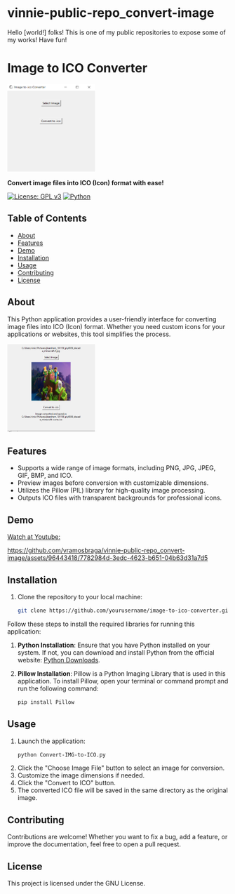 # vinnie-public-repo_convert-image
Hello [world!] folks! This is one of my public repositories to expose some of my works! Have fun!

# Image to ICO Converter

<img src="./convert-to-ico.PNG" alt="Project Logo" width="200" height="200">

**Convert image files into ICO (Icon) format with ease!**

[![License: GPL v3](https://img.shields.io/badge/License-GPLv3-blue.svg)](https://www.gnu.org/licenses/gpl-3.0)
[![Python](https://img.shields.io/badge/Python-3.x-blue.svg)](https://www.python.org/)

## Table of Contents
- [About](#about)
- [Features](#features)
- [Demo](#demo)
- [Installation](#installation)
- [Usage](#usage)
- [Contributing](#contributing)
- [License](#license)

## About

This Python application provides a user-friendly interface for converting image files into ICO (Icon) format. Whether you need custom icons for your applications or websites, this tool simplifies the process.

<img src="./convert-to-ico_screenshot.PNG" alt="Project Logo" width="200" height="200">

## Features

- Supports a wide range of image formats, including PNG, JPG, JPEG, GIF, BMP, and ICO.
- Preview images before conversion with customizable dimensions.
- Utilizes the Pillow (PIL) library for high-quality image processing.
- Outputs ICO files with transparent backgrounds for professional icons.

## Demo

[Watch at Youtube: ](https://www.youtube.com/watch?v=TBtn7EhJumw)

https://github.com/vramosbraga/vinnie-public-repo_convert-image/assets/96443418/7782984d-3edc-4623-b651-04b63d31a7d5

## Installation

1. Clone the repository to your local machine:

   ```bash
   git clone https://github.com/yourusername/image-to-ico-converter.git

Follow these steps to install the required libraries for running this application:

1. **Python Installation**: Ensure that you have Python installed on your system. If not, you can download and install Python from the official website: [Python Downloads](https://www.python.org/downloads/).

2. **Pillow Installation**: Pillow is a Python Imaging Library that is used in this application. To install Pillow, open your terminal or command prompt and run the following command:

   ```bash
   pip install Pillow

## Usage

1. Launch the application:
   ```bash
   python Convert-IMG-to-ICO.py
2. Click the "Choose Image File" button to select an image for conversion.
3. Customize the image dimensions if needed.
4. Click the "Convert to ICO" button.
5. The converted ICO file will be saved in the same directory as the original image.

## Contributing

Contributions are welcome! Whether you want to fix a bug, add a feature, or improve the documentation, feel free to open a pull request.

## License

This project is licensed under the GNU License.
